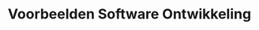 ---
layout: layout-post
title:  "Voorbeelden Software Ontwikkeling"
permalink: /Voorbeelden/
category: SO
---